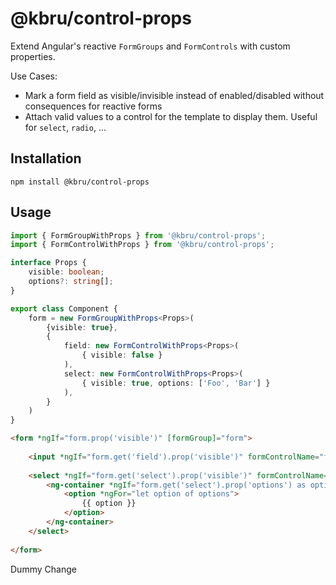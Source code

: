 # @kbru/control-props

Extend Angular's reactive `FormGroups` and `FormControls` with custom properties.

Use Cases:
- Mark a form field as visible/invisible instead of enabled/disabled without consequences for reactive forms
- Attach valid values to a control for the template to display them. Useful for `select`, `radio`, ...

## Installation

```shell
npm install @kbru/control-props
```

## Usage

```typescript
import { FormGroupWithProps } from '@kbru/control-props';
import { FormControlWithProps } from '@kbru/control-props';

interface Props {
    visible: boolean;
    options?: string[];
}

export class Component {
    form = new FormGroupWithProps<Props>(
        {visible: true},
        {
            field: new FormControlWithProps<Props>(
                { visible: false }
            ),
            select: new FormControlWithProps<Props>(
                { visible: true, options: ['Foo', 'Bar'] }
            ),
        }
    )
}
```

```html
<form *ngIf="form.prop('visible')" [formGroup]="form">
    
    <input *ngIf="form.get('field').prop('visible')" formControlName="form" />
    
    <select *ngIf="form.get('select').prop('visible')" formControlName="form">
        <ng-container *ngIf="form.get('select').prop('options') as options">
            <option *ngFor="let option of options">
                {{ option }}
            </option>
        </ng-container>
    </select>
    
</form>
```

Dummy Change
